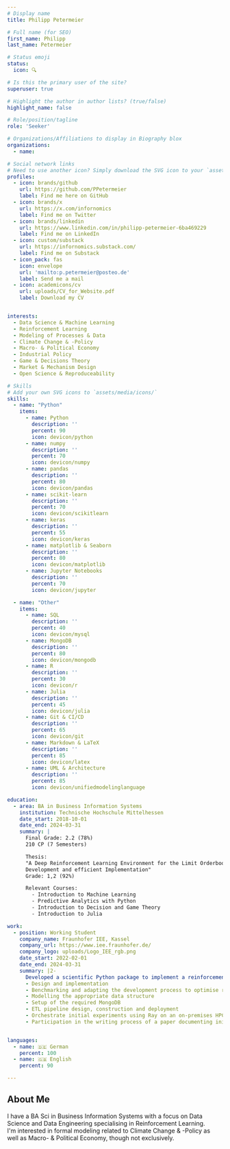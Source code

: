 ```yaml
---
# Display name
title: Philipp Petermeier

# Full name (for SEO)
first_name: Philipp
last_name: Petermeier

# Status emoji
status:
  icon: 🔍

# Is this the primary user of the site?
superuser: true

# Highlight the author in author lists? (true/false)
highlight_name: false

# Role/position/tagline
role: 'Seeker'

# Organizations/Affiliations to display in Biography blox
organizations:
  - name: 

# Social network links
# Need to use another icon? Simply download the SVG icon to your `assets/media/icons/` folder.
profiles:
  - icon: brands/github
    url: https://github.com/PPetermeier
    label: Find me here on GitHub
  - icon: brands/x
    url: https://x.com/infornomics
    label: Find me on Twitter
  - icon: brands/linkedin
    url: https://www.linkedin.com/in/philipp-petermeier-6ba469229
    label: Find me on LinkedIn
  - icon: custom/substack
    url: https://infornomics.substack.com/
    label: Find me on Substack
  - icon_pack: fas
    icon: envelope
    url: 'mailto:p.petermeier@posteo.de'
    label: Send me a mail
  - icon: academicons/cv
    url: uploads/CV_for_Website.pdf
    label: Download my CV  


interests:
  - Data Science & Machine Learning 
  - Reinforcement Learning
  - Modeling of Processes & Data
  - Climate Change & -Policy 
  - Macro- & Political Economy 
  - Industrial Policy 
  - Game & Decisions Theory
  - Market & Mechanism Design  
  - Open Science & Reproduceability

# Skills
# Add your own SVG icons to `assets/media/icons/`
skills:
  - name: "Python"
    items:
      - name: Python
        description: ''
        percent: 90
        icon: devicon/python
      - name: numpy
        description: ''
        percent: 70
        icon: devicon/numpy
      - name: pandas
        description: ''
        percent: 80
        icon: devicon/pandas
      - name: scikit-learn
        description: ''
        percent: 70
        icon: devicon/scikitlearn
      - name: keras
        description: ''
        percent: 55
        icon: devicon/keras
      - name: matplotlib & Seaborn
        description: ''
        percent: 80
        icon: devicon/matplotlib
      - name: Jupyter Notebooks
        description: ''
        percent: 70
        icon: devicon/jupyter

  - name: "Other"
    items:
      - name: SQL
        description: ''
        percent: 40
        icon: devicon/mysql
      - name: MongoDB
        description: ''
        percent: 80
        icon: devicon/mongodb
      - name: R
        description: ''
        percent: 30
        icon: devicon/r
      - name: Julia
        description: ''
        percent: 45
        icon: devicon/julia
      - name: Git & CI/CD
        description: ''
        percent: 65
        icon: devicon/git
      - name: Markdown & LaTeX
        description: ''
        percent: 85
        icon: devicon/latex
      - name: UML & Architecture
        description: ''
        percent: 85
        icon: devicon/unifiedmodelinglanguage

education:
  - area: BA in Business Information Systems
    institution: Technische Hochschule Mittelhessen
    date_start: 2018-10-01
    date_end: 2024-03-31
    summary: |
      Final Grade: 2.2 (78%)
      210 CP (7 Semesters)

      Thesis: 
      "A Deep Reinforcement Learning Environment for the Limit Orderbook Intraday Electricity Market:
      Development and efficient Implementation"
      Grade: 1,2 (92%) 

      Relevant Courses:  
        - Introduction to Machine Learning 
        - Predictive Analytics with Python
        - Introduction to Decision and Game Theory
        - Introduction to Julia

work:
  - position: Working Student 
    company_name: Fraunhofer IEE, Kassel
    company_url: https://www.iee.fraunhofer.de/
    company_logo: uploads/Logo_IEE_rgb.png
    date_start: 2022-02-01
    date_end: 2024-03-31
    summary: |2-
      Developed a scientific Python package to implement a reinforcement learning environment for electricity trading. This included:
      - Design and implementation 
      - Benchmarking and adapting the development process to optimise runtime performance
      - Modelling the appropriate data structure  
      - Setup of the required MongoDB
      - ETL pipeline design, construction and deployment
      - Orchestrate initial experiments using Ray on an on-premises HPC cluster to ensure runtime performance
      - Participation in the writing process of a paper documenting initial results


languages:
  - name: 🇩🇪 German
    percent: 100
  - name: 🇬🇧 English
    percent: 90

---
```


## About Me

I have a BA Sci in Business Information Systems with a focus on Data Science and Data Engineering specialising in Reinforcement Learning. \
I'm interested in formal modeling related to Climate Change & -Policy as well as  Macro- & Political Economy, though not exclusively.
